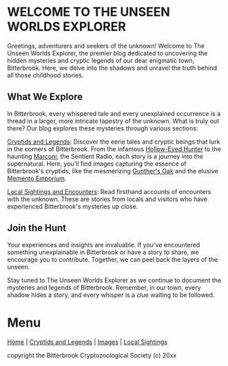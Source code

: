 # WELCOME TO THE UNSEEN WORLDS EXPLORER

Greetings, adventurers and seekers of the unknown! Welcome to The Unseen Worlds Explorer, the premier blog dedicated to uncovering the hidden mysteries and cryptic legends of our dear enigmatic town, Bitterbrook. Here, we delve into the shadows and unravel the truth behind all those childhood stories.

## What We Explore

In Bitterbrook, every whispered tale and every unexplained occurrence is a thread in a larger, more intricate tapestry of the unknown. What is truly out there? Our blog explores these mysteries through various sections:

[Cryptids and Legends](cryptids-legends.md): Discover the eerie tales and cryptic beings that lurk in the corners of Bitterbrook. From the infamous [Hollow-Eyed Hunter](h-e-h.md) to the haunting [Marconi](marconi.md), the Sentient Radio, each story is a journey into the supernatural. Here, you'll find images capturing the essence of Bitterbrook's cryptids, like the mesmerizing [Gunther's Oak](gunther.md) and the elusive [Memento Emporium](memento.md).

[Local Sightings and Encounters](local-sightings.md): Read firsthand accounts of encounters with the unknown. These are stories from locals and visitors who have experienced Bitterbrook's mysteries up close.

## Join the Hunt

Your experiences and insights are invaluable. If you've encountered something unexplainable in Bitterbrook or have a story to share, we encourage you to contribute. Together, we can peel back the layers of the unseen.

Stay tuned to The Unseen Worlds Explorer as we continue to document the mysteries and legends of Bitterbrook. Remember, in our town, every shadow hides a story, and every whisper is a clue waiting to be followed.

# Menu
[Home](index.md) | [Cryptids and Legends](cryptids-legends.md) | [Images](images.md) | [Local Sightings](local-sightings.md)

copyright the Bitterbrook Cryptozoological Society (c) 20xx
